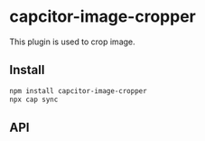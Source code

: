 # capcitor-image-cropper

This plugin is used to crop image.

## Install

```bash
npm install capcitor-image-cropper
npx cap sync
```

## API

<docgen-index></docgen-index>

<docgen-api>
<!-- run docgen to generate docs from the source -->
<!-- More info: https://github.com/ionic-team/capacitor-docgen -->
</docgen-api>
